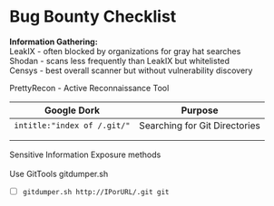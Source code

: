 # Bug Bounty Checklist

**Information Gathering:**\
LeakIX - often blocked by organizations for gray hat searches\
Shodan - scans less frequently than LeakIX but whitelisted\
Censys - best overall scanner but without vulnerability discovery

PrettyRecon - Active Reconnaissance Tool

| Google Dork                 | Purpose                       |
| --------------------------- | ----------------------------- |
| `intitle:"index of /.git/"` | Searching for Git Directories |
|                             |                               |
|                             |                               |

Sensitive Information Exposure methods\
\
Use GitTools gitdumper.sh&#x20;

* [ ] `gitdumper.sh http://IPorURL/.git git`
